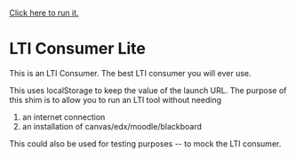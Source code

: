 [Click here to run it.](https://harvard-atg.github.io/lti_shim)

LTI Consumer Lite
=====

This is an LTI Consumer. The best LTI consumer you will ever use.

This uses localStorage to keep the value of the launch URL.
The purpose of this shim is to allow you to run an LTI tool without needing
1. an internet connection
2. an installation of canvas/edx/moodle/blackboard

This could also be used for testing purposes -- to mock the LTI consumer.
